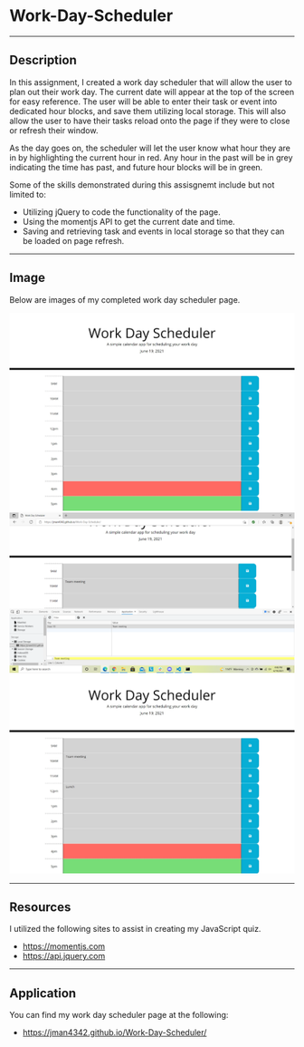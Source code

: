# Work-Day-Scheduler
---

## Description

In this assignment, I created a work day scheduler that will allow the user to plan out their work day. The current date will appear at the top of the screen for easy reference. The user will be able to enter their task or event into dedicated hour blocks, and save them utilizing local storage.  This will also allow the user to have their tasks reload onto the page if they were to close or refresh their window. 

As the day goes on, the scheduler will let the user know what hour they are in by highlighting the current hour in red.  Any hour in the past will be in grey indicating the time has past, and future hour blocks will be in green.

Some of the skills demonstrated during this assisgnemt include but not limited to:
* Utilizing jQuery to code the functionality of the page.
* Using the momentjs API to get the current date and time.
* Saving and retrieving task and events in local storage so that they can be loaded on page refresh.

---

## Image

Below are images of my completed work day scheduler page.

![Work day scheduler page](./images/scheduler.jpeg)
![Event entered in text area and saved to local storage](./images/scheduler_localSave.png)
![Page after refresh](./images/scheduler_refresh.jpeg)


---

## Resources

I utilized the following sites to assist in creating my JavaScript quiz.
* https://momentjs.com
* https://api.jquery.com

---

## Application

You can find my work day scheduler page at the following:

* https://jman4342.github.io/Work-Day-Scheduler/